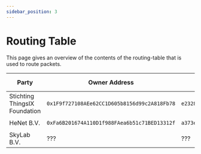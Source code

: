 ```yaml
---
sidebar_position: 3
---
```


# Routing Table

This page gives an overview of the contents of the routing-table that is used to route packets.

| Party | Owner Address | Router ID | NetID | DevAddrPrefix | Frequency Plan | Endpoint |
| ----- | ------------  | --------  | ----  | ------------- | ------ | -------  |
| Stichting ThingsIX Foundation |  `0x1F9f727108AEe62CC1D605b8156d99c2A818Fb78` | `e2328df1d31aa156436e91cf556956c25ef80afd0fa042aff9789f1b4cc838db` | - | `FC019800/24` | EU868 | `dns:router-europe-eu868.thingsix.com:3200` |
| HeNet B.V. | `0xFa6B201674A110D1f988FAea6b51c71BED13312f` | `a373ee092867fa28dfa320512fb6c9a89ed33970d7d4e280ec336f59d5eb6363` | - | `FE004000/23` | EU868 | `dns:router-europe-eu868.longap.com:3200` |
| SkyLab B.V. | ??? | ??? | `E00090` | - | EU868 | `dns:router.skynetiot.eu:3200` |
